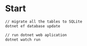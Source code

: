 # Start

```bash
// migrate all the tables to SQLite
dotnet ef database update

// run dotnet web aplication
dotnet watch run
```
